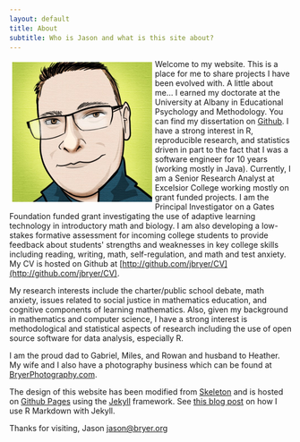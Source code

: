 ```yaml
---
layout: default
title: About
subtitle: Who is Jason and what is this site about?
---
```


<!--img src='/images/me.gif' align='left' style="padding:5px;"-->

<img src='/images/ff_jason.jpg' width='250' height='250' align='left' style='padding:5px'>

Welcome to my website. This is a place for me to share projects I have been evolved with. A little about me… I earned my doctorate at the University at Albany in Educational Psychology and Methodology. You can find my dissertation on [Github](http://github.com/jbryer/Dissertation). I have a strong interest in R, reproducible research, and statistics driven in part to the fact that I was a software engineer for 10 years (working mostly in Java). Currently, I am a Senior Research Analyst at Excelsior College working mostly on grant funded projects. I am the Principal Investigator on a Gates Foundation funded grant investigating the use of adaptive learning technology in introductory math and biology. I am also developing a low-stakes formative assessment for incoming college students to provide feedback about students' strengths and weaknesses in key college skills including reading, writing, math, self-regulation, and math and test anxiety. My CV is hosted on Github at [http://github.com/jbryer/CV](http://github.com/jbryer/CV).

My research interests include the charter/public school debate, math anxiety, issues related to social justice in mathematics education, and cognitive components of learning mathematics. Also, given my background in mathematics and computer science, I have a strong interest is methodological and statistical aspects of research including the use of open source software for data analysis, especially R.

I am the proud dad to Gabriel, Miles, and Rowan and husband to Heather. My wife and I also have a photography business which can be found at [BryerPhotography.com](http://bryerphotography.com).

The design of this website has been modified from [Skeleton](http://www.getskeleton.com/) and is hosted on [Github Pages](http://pages.github.com) using the [Jekyll](https://github.com/mojombo/jekyll) framework. See [this blog post](/posts/2012-12-10/Markdown_Jekyll_R_for_Blogging.html) on how I use R Markdown with Jekyll.

Thanks for visiting, 
Jason
jason@bryer.org 
